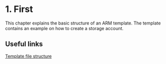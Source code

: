 # 1. First
This chapter explains the basic structure of an ARM template. The template contains an example on how to create a storage account.

## Useful links
[Template file structure](https://docs.microsoft.com/en-us/azure/azure-resource-manager/templates/template-syntax)